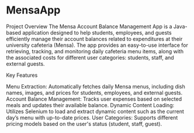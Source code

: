 # MensaApp
Project Overview
The Mensa Account Balance Management App is a Java-based application designed to help students, employees, and guests efficiently manage their account balances related to expenditures at their university cafeteria (Mensa). The app provides an easy-to-use interface for retrieving, tracking, and monitoring daily cafeteria menu items, along with the associated costs for different user categories: students, staff, and external guests.

Key Features

Menu Extraction: Automatically fetches daily Mensa menus, including dish names, images, and prices for students, employees, and external guests.
Account Balance Management: Tracks user expenses based on selected meals and updates their available balance.
Dynamic Content Loading: Utilizes Selenium to load and extract dynamic content such as the current day’s menu with up-to-date prices.
User Categories: Supports different pricing models based on the user's status (student, staff, guest).


